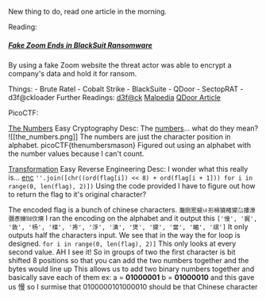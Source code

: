 New thing to do, read one article in the morning.

Reading:
##### [ Fake Zoom Ends in BlackSuit Ransomware](https://thedfirreport.com/2025/03/31/fake-zoom-ends-in-blacksuit-ransomware/)
By using a fake Zoom website the threat actor was able to encrypt a company's data and hold it for ransom.

Things:
	- Brute Ratel
	- Cobalt Strike
	- BlackSuite
	- QDoor
	- SectopRAT
	- d3f@ckloader
Further Readings:
[d3f@ck](https://www.esentire.com/blog/exploring-the-d3f-ck-malware-as-a-service-loader)
[Malpedia](https://malpedia.caad.fkie.fraunhofer.de/library)
[QDoor Article](https://www.linkedin.com/pulse/qdoor-new-backdoor-tool-blacksuits-arsenal-connectwise-uwvhc/)

PicoCTF:

[The Numbers](https://play.picoctf.org/practice/challenge/68?difficulty=1&page=6)
Easy
Cryptography
Desc: The [numbers](https://jupiter.challenges.picoctf.org/static/f209a32253affb6f547a585649ba4fda/the_numbers.png)... what do they mean?
![[the_numbers.png]]
The numbers are just the character position in alphabet. 
picoCTF{thenumbersmason}
Figured out using an alphabet with the number values because I can't count.

[Transformation](https://play.picoctf.org/practice/challenge/104?difficulty=1&page=6)
Easy
Reverse Engineering
Desc: I wonder what this really is... [enc](https://mercury.picoctf.net/static/1d8a5a2779c4dc24999f0358d7a1a786/enc) `''.join([chr((ord(flag[i]) << 8) + ord(flag[i + 1])) for i in range(0, len(flag), 2)])`
Using the code provided I have to figure out how to return the flag to it's original character?

The encoded flag is a bunch of chinese characters. 
`灩捯䍔䙻ㄶ形楴獟楮獴㌴摟潦弸彥㜰㍢㐸㙽`
I ran the encoding on the alphabet and it output this
`['慢', '捤', '敦', '杨', '楪', '歬', '浮', '潰', '煲', '獴', '當', '睸', '祺']`
It only outputs half the characters input. We see that in the way the for loop is designed.
`for i in range(0, len(flag), 2)]`
This only looks at every second value.
AH I see it! So in groups of two the first character is bit shifted 8 positions so that you can add the two numbers together and the bytes would line up
This allows us to add two binary numbers together and basically save each of them
ex: a = **01000001** b = **01000010** and this gave us 慢
so I surmise that 0100000101000010 should be that Chinese character
